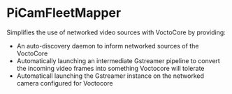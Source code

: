 # PiCamFleetMapper

Simplifies the use of networked video sources with VoctoCore by providing:
*  An auto-discovery daemon to inform networked sources of the VoctoCore
*  Automatically launching an intermediate Gstreamer pipeline to convert the incoming video frames into something Voctocore will tolerate
*  Automaticall launching the Gstreamer instance on the networked camera configured for Voctocore
